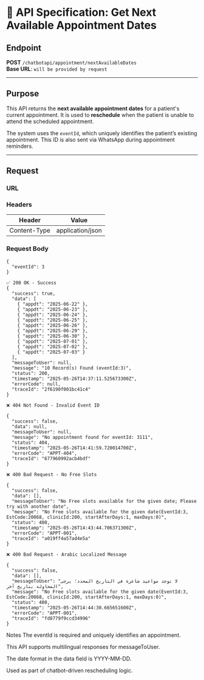 # 📘 API Specification: Get Next Available Appointment Dates

## Endpoint
**POST** `/chatbotapi/appointment/nextAvailableDates`  
**Base URL**: `will be provided by request`

---

## Purpose
This API returns the **next available appointment dates** for a patient's current appointment. It is used to **reschedule** when the patient is unable to attend the scheduled appointment.

The system uses the `eventId`, which uniquely identifies the patient’s existing appointment. This ID is also sent via WhatsApp during appointment reminders.

---

## Request

### URL


### Headers
| Header        | Value              |
|---------------|--------------------|
| Content-Type  | application/json   |

### Request Body
```
{
  "eventId": 3
}

✅ 200 OK - Success
{
  "success": true,
  "data": [
    { "appdt": "2025-06-22" },
    { "appdt": "2025-06-23" },
    { "appdt": "2025-06-24" },
    { "appdt": "2025-06-25" },
    { "appdt": "2025-06-26" },
    { "appdt": "2025-06-29" },
    { "appdt": "2025-06-30" },
    { "appdt": "2025-07-01" },
    { "appdt": "2025-07-02" },
    { "appdt": "2025-07-03" }
  ],
  "messageToUser": null,
  "message": "10 Record(s) Found (eventId:3)",
  "status": 200,
  "timestamp": "2025-05-26T14:37:11.525673300Z",
  "errorCode": null,
  "traceId": "2f6190f001bc41c4"
}

❌ 404 Not Found - Invalid Event ID

{
  "success": false,
  "data": null,
  "messageToUser": null,
  "message": "No appointment found for eventId: 3111",
  "status": 404,
  "timestamp": "2025-05-26T14:41:59.720014700Z",
  "errorCode": "APPT-404",
  "traceId": "677960992acb4bdf"
}

❌ 400 Bad Request - No Free Slots

{
  "success": false,
  "data": [],
  "messageToUser": "No Free slots available for the given date; Please try with another date",
  "message": "No Free slots available for the given date(EventId:3, EstCode:20068, clinicId:200, startAfterDays:1, maxDays:0)",
  "status": 400,
  "timestamp": "2025-05-26T14:43:44.706371300Z",
  "errorCode": "APPT-001",
  "traceId": "a019ff4a57ad4e5a"
}

❌ 400 Bad Request - Arabic Localized Message

{
  "success": false,
  "data": [],
  "messageToUser": "لا توجد مواعيد شاغرة في التاريخ المحدد؛ يرجى المحاولة بتاريخ آخر",
  "message": "No Free slots available for the given date(EventId:3, EstCode:20068, clinicId:200, startAfterDays:1, maxDays:0)",
  "status": 400,
  "timestamp": "2025-05-26T14:44:30.665651600Z",
  "errorCode": "APPT-001",
  "traceId": "fd8779f9ccd34996"
}
```
Notes
The eventId is required and uniquely identifies an appointment.

This API supports multilingual responses for messageToUser.

The date format in the data field is YYYY-MM-DD.

Used as part of chatbot-driven rescheduling logic.
